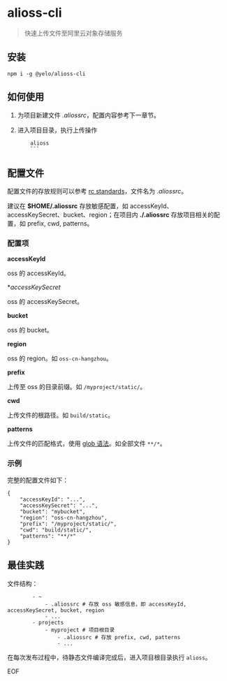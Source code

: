 # alioss-cli
> 快速上传文件至阿里云对象存储服务

## 安装
```
npm i -g @yelo/alioss-cli
```

## 如何使用
1. 为项目新建文件 *.aliossrc*，配置内容参考下一章节。
2. 进入项目目录，执行上传操作

	```sh
		alioss
		```

## 配置文件
配置文件的存放规则可以参考 [rc standards](https://github.com/dominictarr/rc#standards)，文件名为 *.aliossrc*。

建议在 **$HOME/.aliossrc** 存放敏感配置，如 accessKeyId、accessKeySecret、bucket、region；在项目内 **./.aliossrc** 存放项目相关的配置，如 prefix, cwd, patterns。


### 配置项
**accessKeyId**

oss 的 accessKeyId。


**accessKeySecret*

oss 的 accessKeySecret。


**bucket**

oss 的 bucket。


**region**

oss 的 region。如 ``oss-cn-hangzhou``。


**prefix**

上传至 oss 的目录前缀。如 ``/myproject/static/``。


**cwd**

上传文件的根路径。如 ``build/static``。


**patterns**

上传文件的匹配格式，使用 [glob 语法](https://github.com/isaacs/node-glob#glob-primer)。如全部文件 ``**/*``。


### 示例
完整的配置文件如下：
```
{
	"accessKeyId": "...",
	"accessKeySecret": "...",
	"bucket": "mybucket",
	"region": "oss-cn-hangzhou",
	"prefix": "/myproject/static/",
	"cwd": "build/static/",
	"patterns": "**/*"
}
```


## 最佳实践
文件结构：

```tree
		- ~
			- .aliossrc # 存放 oss 敏感信息，即 accessKeyId, accessKeySecret, bucket, region
			- ...
		- projects
			- myproject # 项目根目录
				- .aliossrc # 存放 prefix, cwd, patterns
				- ...
```

在每次发布过程中，待静态文件编译完成后，进入项目根目录执行 ``alioss``。

EOF
